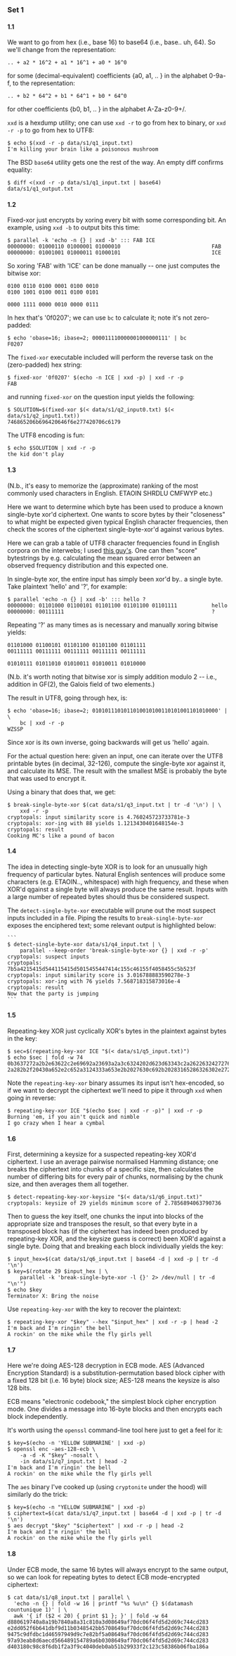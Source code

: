 ### Set 1

#### 1.1

We want to go from hex (i.e., base 16) to base64 (i.e., base.. uh, 64).  So
we'll change from the representation:

    .. + a2 * 16^2 + a1 * 16^1 + a0 * 16^0

for some (decimal-equivalent) coefficients {a0, a1, .. } in the alphabet
0-9a-f, to the representation:

    .. + b2 * 64^2 + b1 * 64^1 + b0 * 64^0

for other coefficients {b0, b1, .. } in the alphabet A-Za-z0-9\+/.

`xxd` is a hexdump utility; one can use `xxd -r` to go from hex to binary, or
`xxd -r -p` to go from hex to UTF8:

    $ echo $(xxd -r -p data/s1/q1_input.txt)
    I'm killing your brain like a poisonous mushroom

The BSD `base64` utility gets one the rest of the way.  An empty diff confirms
equality:

    $ diff <(xxd -r -p data/s1/q1_input.txt | base64) data/s1/q1_output.txt

#### 1.2

Fixed-xor just encrypts by xoring every bit with some corresponding bit.
An example, using `xxd -b` to output bits this time:

    $ parallel -k 'echo -n {} | xxd -b' ::: FAB ICE
    00000000: 01000110 01000001 01000010                             FAB
    00000000: 01001001 01000011 01000101                             ICE

So xoring 'FAB' with 'ICE' can be done manually -- one just computes the
bitwise xor:

    0100 0110 0100 0001 0100 0010
    0100 1001 0100 0011 0100 0101

    0000 1111 0000 0010 0000 0111

In hex that's '0f0207'; we can use `bc` to calculate it; note it's not
zero-padded:

    $ echo 'obase=16; ibase=2; 000011110000001000000111' | bc
    F0207

The `fixed-xor` executable included will perform the reverse task on the
(zero-padded) hex string:

    $ fixed-xor '0f0207' $(echo -n ICE | xxd -p) | xxd -r -p
    FAB

and running `fixed-xor` on the question input yields the following:

    $ SOLUTION=$(fixed-xor $(< data/s1/q2_input0.txt) $(< data/s1/q2_input1.txt))
    746865206b696420646f6e277420706c6179

The UTF8 encoding is fun:

    $ echo $SOLUTION | xxd -r -p
    the kid don't play

#### 1.3

(N.b., it's easy to memorize the (approximate) ranking of the most
commonly used characters in English. ETAOIN SHRDLU CMFWYP etc.)

Here we want to determine which byte has been used to produce a known
single-byte xor'd ciphertext. One wants to score bytes by their
"closeness" to what might be expected given typical English character
frequencies, then check the scores of the ciphertext single-byte-xor'd
against various bytes.

Here we can grab a table of UTF8 character frequencies
found in English corpora on the interwebs; I used [this
guy's](http://www.fitaly.com/board/domper3/posts/136.html). One can then
"score" bytestrings by e.g. calculating the mean squared error between
an observed frequency distribution and this expected one.

In single-byte xor, the entire input has simply been xor'd by.. a single
byte. Take plaintext 'hello' and '?', for example:

    $ parallel 'echo -n {} | xxd -b' ::: hello ?
    00000000: 01101000 01100101 01101100 01101100 01101111           hello
    00000000: 00111111                                               ?

Repeating '?' as many times as is necessary and manually xoring bitwise yields:

    01101000 01100101 01101100 01101100 01101111
    00111111 00111111 00111111 00111111 00111111

    01010111 01011010 01010011 01010011 01010000

(N.b. it's worth noting that bitwise xor is simply addition modulo 2 -- i.e.,
addition in GF(2), the Galois field of two elements.)

The result in UTF8, going through hex, is:

    $ echo 'obase=16; ibase=2; 0101011101011010010100110101001101010000' | \
        bc | xxd -r -p
    WZSSP

Since xor is its own inverse, going backwards will get us 'hello' again.

For the actual question here: given an input, one can iterate over the UTF8
printable bytes (in decimal, 32-126), compute the single-byte xor against it,
and calculate its MSE.  The result with the smallest MSE is probably the byte
that was used to encrypt it.

Using a binary that does that, we get:

    $ break-single-byte-xor $(cat data/s1/q3_input.txt | tr -d '\n') | \
        xxd -r -p
    cryptopals: input similarity score is 4.760245723733781e-3
    cryptopals: xor-ing with 88 yields 1.1213430401648154e-3
    cryptopals: result
    Cooking MC's like a pound of bacon

#### 1.4

The idea in detecting single-byte XOR is to look for an unusually high
frequency of particular bytes. Natural English sentences will produce
some characters (e.g. ETAOIN.., whitespace) with high frequency, and
these when XOR'd qgainst a single byte will always produce the same
result. Inputs with a large number of repeated bytes should thus be
considered suspect.

The `detect-single-byte-xor` executable will prune out the most suspect
inputs included in a file. Piping the results to `break-single-byte-xor`
exposes the enciphered text; some relevant output is highlighted below:

    ```
    $ detect-single-byte-xor data/s1/q4_input.txt | \
        parallel --keep-order 'break-single-byte-xor {} | xxd -r -p'
    cryptopals: suspect inputs
    cryptopals: 7b5a4215415d544115415d5015455447414c155c46155f4058455c5b523f
    cryptopals: input similarity score is 3.016788883590278e-3
    cryptopals: xor-ing with 76 yields 7.568718315873016e-4
    cryptopals: result
    Now that the party is jumping
    ```

#### 1.5

Repeating-key XOR just cyclically XOR's bytes in the plaintext against
bytes in the key:

    $ sec=$(repeating-key-xor ICE "$(< data/s1/q5_input.txt)")
    $ echo $sec | fold -w 74
    0b3637272a2b2e63622c2e69692a23693a2a3c6324202d623d63343c2a2622632427276527
    2a282b2f20430a652e2c652a3124333a653e2b2027630c692b20283165286326302e27282f

Note the `repeating-key-xor` binary assumes its input isn't hex-encoded,
so if we want to decrypt the ciphertext we'll need to pipe it through
`xxd` when going in reverse:

    $ repeating-key-xor ICE "$(echo $sec | xxd -r -p)" | xxd -r -p
    Burning 'em, if you ain't quick and nimble
    I go crazy when I hear a cymbal

#### 1.6

First, determining a keysize for a suspected repeating-key XOR'd
ciphertext. I use an average pairwise normalised Hamming distance; one
breaks the ciphertext into chunks of a specific size, then calculates
the number of differing bits for every pair of chunks, normalising by
the chunk size, and then averages them all together.

    $ detect-repeating-key-xor-keysize "$(< data/s1/q6_input.txt)"
    cryptopals: keysize of 29 yields minimum score of 2.7856894063790736

Then to guess the key itself, one chunks the input into blocks of the
appropriate size and transposes the result, so that every byte in a
transposed block has (if the ciphertext has indeed been produced by
repeating-key XOR, and the keysize guess is correct) been XOR'd against
a single byte. Doing that and breaking each block individually yields
the key:

    $ input_hex=$(cat data/s1/q6_input.txt | base64 -d | xxd -p | tr -d '\n')
    $ key=$(rotate 29 $input_hex | \
        parallel -k 'break-single-byte-xor -l {}' 2> /dev/null | tr -d "\n'")
    $ echo $key
    Terminator X: Bring the noise

Use `repeating-key-xor` with the key to recover the plaintext:

    $ repeating-key-xor "$key" --hex "$input_hex" | xxd -r -p | head -2
    I'm back and I'm ringin' the bell
    A rockin' on the mike while the fly girls yell

#### 1.7

Here we're doing AES-128 decryption in ECB mode. AES (Advanced
Encryption Standard) is a substitution-permutation based block cipher
with a fixed 128 bit (i.e. 16 byte) block size; AES-128 means the
keysize is also 128 bits.

ECB means "electronic codebook," the simplest block cipher encryption
mode. One divides a message into 16-byte blocks and then encrypts each
block independently.

It's worth using the `openssl` command-line tool here just to get a feel
for it:

    $ key=$(echo -n 'YELLOW SUBMARINE' | xxd -p)
    $ openssl enc -aes-128-ecb \
        -a -d -K "$key" -nosalt \
        -in data/s1/q7_input.txt | head -2
    I'm back and I'm ringin' the bell
    A rockin' on the mike while the fly girls yell

The `aes` binary I've cooked up (using `cryptonite` under the hood) will
similarly do the trick:

    $ key=$(echo -n "YELLOW SUBMARINE" | xxd -p)
    $ ciphertext=$(cat data/s1/q7_input.txt | base64 -d | xxd -p | tr -d '\n')
    $ aes decrypt "$key" "$ciphertext" | xxd -r -p | head -2
    I'm back and I'm ringin' the bell
    A rockin' on the mike while the fly girls yell

#### 1.8

Under ECB mode, the same 16 bytes will always encrypt to the same
output, so we can look for repeating bytes to detect ECB mode-encrypted
ciphertext:

    $ cat data/s1/q8_input.txt | parallel \
      'echo -n {} | fold -w 16 | printf "%s %u\n" {} $(datamash countunique 1)' | \
      awk '{ if ($2 < 20) { print $1 }; }' | fold -w 64
    d880619740a8a19b7840a8a31c810a3d08649af70dc06f4fd5d2d69c744cd283
    e2dd052f6b641dbf9d11b0348542bb5708649af70dc06f4fd5d2d69c744cd283
    9475c9dfdbc1d46597949d9c7e82bf5a08649af70dc06f4fd5d2d69c744cd283
    97a93eab8d6aecd566489154789a6b0308649af70dc06f4fd5d2d69c744cd283
    d403180c98c8f6db1f2a3f9c4040deb0ab51b29933f2c123c58386b06fba186a

